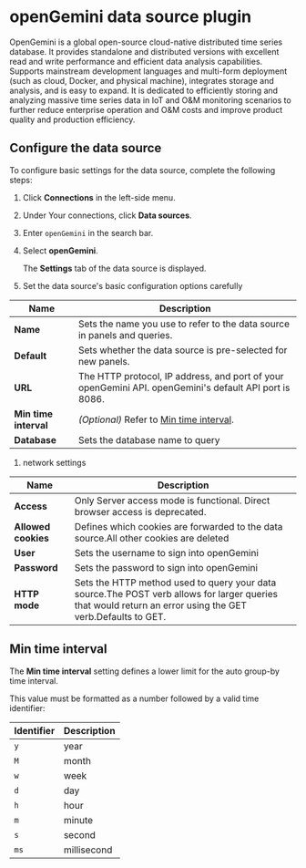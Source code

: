 # openGemini data source plugin

OpenGemini is a global open-source cloud-native distributed time series database. It provides standalone and distributed versions with excellent read and write performance and efficient data analysis capabilities. Supports mainstream development languages and multi-form deployment (such as cloud, Docker, and physical machine), integrates storage and analysis, and is easy to expand. It is dedicated to efficiently storing and analyzing massive time series data in IoT and O&M monitoring scenarios to further reduce enterprise operation and O&M costs and improve product quality and production efficiency.

## Configure the data source

To configure basic settings for the data source, complete the following steps:

1.  Click **Connections** in the left-side menu.
1.  Under Your connections, click **Data sources**.
1.  Enter `openGemini` in the search bar.
1.  Select **openGemini**.

    The **Settings** tab of the data source is displayed.

1.  Set the data source's basic configuration options carefully

| Name                  | Description                                                                                            |
| --------------------- | ------------------------------------------------------------------------------------------------------ |
| **Name**              | Sets the name you use to refer to the data source in panels and queries.                               |
| **Default**           | Sets whether the data source is pre-selected for new panels.                                           |
| **URL**               | The HTTP protocol, IP address, and port of your openGemini API. openGemini's default API port is 8086. |
| **Min time interval** | _(Optional)_ Refer to [Min time interval](#configure-min-time-interval).                               |
| **Database**          | Sets the database name to query                                                                        |

1. network settings

| Name                | Description                                                                                                                                                |
| ------------------- | ---------------------------------------------------------------------------------------------------------------------------------------------------------- |
| **Access**          | Only Server access mode is functional. Direct browser access is deprecated.                                                                                |
| **Allowed cookies** | Defines which cookies are forwarded to the data source.All other cookies are deleted                                                                       |
| **User**            | Sets the username to sign into openGemini                                                                                                                  |
| **Password**        | Sets the password to sign into openGemini                                                                                                                  |
| **HTTP mode**       | Sets the HTTP method used to query your data source.The POST verb allows for larger queries that would return an error using the GET verb.Defaults to GET. |

## Min time interval

The **Min time interval** setting defines a lower limit for the auto group-by time interval.

This value must be formatted as a number followed by a valid time identifier:

| Identifier | Description |
| ---------- | ----------- |
| `y`        | year        |
| `M`        | month       |
| `w`        | week        |
| `d`        | day         |
| `h`        | hour        |
| `m`        | minute      |
| `s`        | second      |
| `ms`       | millisecond |
